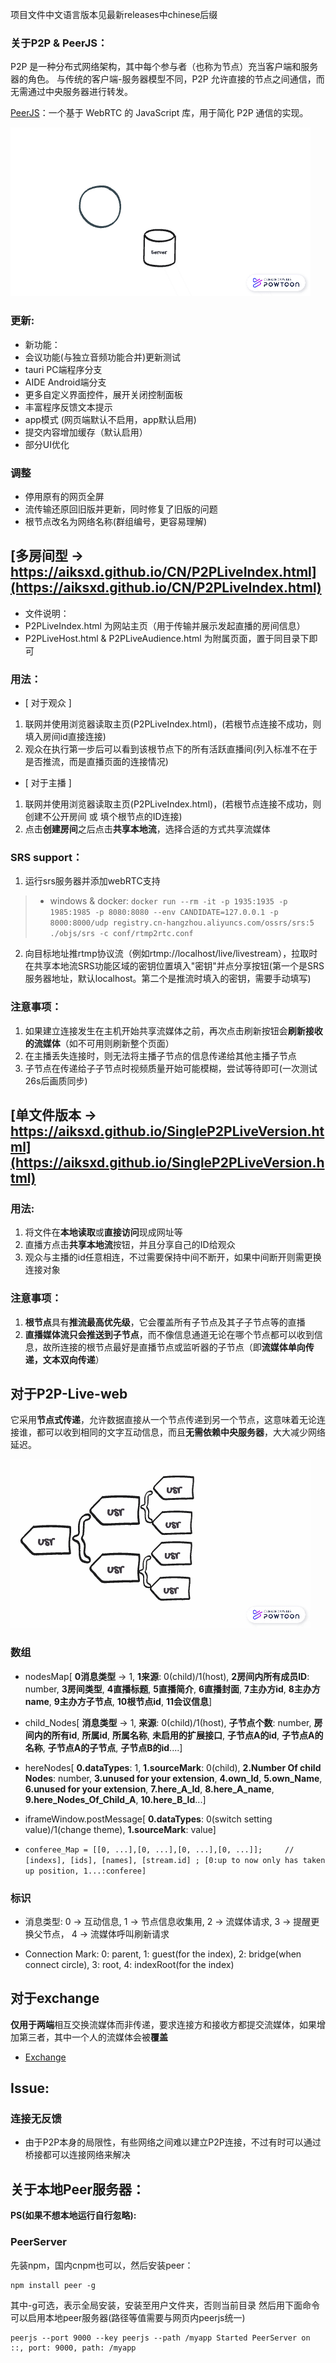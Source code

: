 项目文件中文语言版本见最新releases中chinese后缀

### **关于P2P & PeerJS**：
P2P 是一种分布式网络架构，其中每个参与者（也称为节点）充当客户端和服务器的角色。
与传统的客户端-服务器模型不同，P2P 允许直接的节点之间通信，而无需通过中央服务器进行转发。

[PeerJS](https://peerjs.com/)：一个基于 WebRTC 的 JavaScript 库，用于简化 P2P 通信的实现。

![P2PGIF](https://github.com/aiksxd/material/blob/main/img/P2PGIF.gif)

### 更新:
+ 新功能：
+ 会议功能(与独立音频功能合并)更新测试
+ tauri PC端程序分支
+ AIDE Android端分支
+ 更多自定义界面控件，展开关闭控制面板
+ 丰富程序反馈文本提示
+ app模式 (网页端默认不启用，app默认启用)
+ 提交内容增加缓存（默认启用）
+ 部分UI优化

### 调整
+ 停用原有的网页全屏
+ 流传输还原回旧版并更新，同时修复了旧版的问题
+ 根节点改名为网络名称(群组编号，更容易理解)

## [多房间型 -> https://aiksxd.github.io/CN/P2PLiveIndex.html](https://aiksxd.github.io/CN/P2PLiveIndex.html)
+ 文件说明：
+ P2PLiveIndex.html 为网站主页（用于传输并展示发起直播的房间信息）
+ P2PLiveHost.html & P2PLiveAudience.html 为附属页面，置于同目录下即可
### 用法：
+ [ 对于观众 ]
1. 联网并使用浏览器读取主页(P2PLiveIndex.html)，(若根节点连接不成功，则填入房间id直接连接)
3. 观众在执行第一步后可以看到该根节点下的所有活跃直播间(列入标准不在于是否推流，而是直播页面的连接情况)
+ [ 对于主播 ]
1. 联网并使用浏览器读取主页(P2PLiveIndex.html)，(若根节点连接不成功，则创建不公开房间 或 填个根节点的ID连接)
2. 点击**创建房间**之后点击**共享本地流**，选择合适的方式共享流媒体

### **SRS support**：
1. 运行srs服务器并添加webRTC支持
> + windows & docker:
> `docker run --rm -it -p 1935:1935 -p 1985:1985 -p 8080:8080 --env CANDIDATE=127.0.0.1 -p 8000:8000/udp registry.cn-hangzhou.aliyuncs.com/ossrs/srs:5 ./objs/srs -c conf/rtmp2rtc.conf`
2. 向目标地址推rtmp协议流（例如rtmp://localhost/live/livestream），拉取时在共享本地流SRS功能区域的密钥位置填入"密钥"并点分享按钮(第一个是SRS服务器地址，默认localhost。第二个是推流时填入的密钥，需要手动填写)

### **注意事项**：
1. 如果建立连接发生在主机开始共享流媒体之前，再次点击刷新按钮会**刷新接收的流媒体**（如不可用则刷新整个页面）
2. 在主播丢失连接时，则无法将主播子节点的信息传递给其他主播子节点
3. 子节点在传递给子子节点时视频质量开始可能模糊，尝试等待即可(一次测试26s后画质同步)

## [单文件版本 -> https://aiksxd.github.io/SingleP2PLiveVersion.html](https://aiksxd.github.io/SingleP2PLiveVersion.html)
### 用法:
1. 将文件在**本地读取**或**直接访问**现成网址等
2. 直播方点击**共享本地流**按钮，并且分享自己的ID给观众
3. 观众与主播的id任意相连，不过需要保持中间不断开，如果中间断开则需更换连接对象

### **注意事项**：
1. **根节点**具有**推流最高优先级**，它会覆盖所有子节点及其子子节点等的直播
2. **直播媒体流只会推送到子节点**，而不像信息通道无论在哪个节点都可以收到信息，故所连接的根节点最好是直播节点或监听器的子节点（即**流媒体单向传递，文本双向传递**）

## 对于**P2P-Live-web**
它采用**节点式传递**，允许数据直接从一个节点传递到另一个节点，这意味着无论连接谁，都可以收到相同的文字互动信息，而且**无需依赖中央服务器**，大大减少网络延迟。

 ![DeliverGIF](https://github.com/aiksxd/material/blob/main/img/DeliverGIF.gif)

### 数组
+ nodesMap[ **0消息类型** -> 1, **1来源**: 0(child)/1(host), **2房间内所有成员ID**: number, **3房间类型**, **4直播标题**, **5直播简介**, **6直播封面**, **7主办方id**, **8主办方name**, **9主办方子节点**, **10根节点id**, **11会议信息**]

+ child_Nodes[ **消息类型** -> 1, **来源**: 0(child)/1(host), **子节点个数**: number, **房间内的所有id**, **所属id**, **所属名称**, **未启用的扩展接口**, **子节点A的id**, **子节点A的名称**, **子节点A的子节点**, **子节点B的id**....]

+ hereNodes[ **0.dataTypes**: 1, **1.sourceMark**: 0(child), **2.Number Of child Nodes**: number, **3.unused for your extension**, **4.own_Id**, **5.own_Name**, **6.unused for your extension**, **7.here_A_Id**, **8.here_A_name**, **9.here_Nodes_Of_Child_A**, **10.here_B_Id**...]

+ iframeWindow.postMessage[ **0.dataTypes**: 0(switch setting value)/1(change theme), **1.sourceMark**: value]

+ `conferee_Map = [[0, ...],[0, ...],[0, ...],[0, ...]];     // [indexs], [ids], [names], [stream.id] ; [0:up to now only has taken up position, 1...:conferee]`

### 标识
+ 消息类型: 0 -> 互动信息, 1 -> 节点信息收集用, 2 -> 流媒体请求, 3 -> 提醒更换父节点， 4 -> 流媒体呼叫刷新请求

+ Connection Mark: 0: parent, 1: guest(for the index), 2: bridge(when connect circle), 3: root, 4: indexRoot(for the index)

## 对于**exchange**
**仅用于两端**相互交换流媒体而非传递，要求连接方和接收方都提交流媒体，如果增加第三者，其中一个人的流媒体会被**覆盖**
- [Exchange](https://aiksxd.github.io/exchange.html)

## Issue: 
### 连接无反馈
+ 由于P2P本身的局限性，有些网络之间难以建立P2P连接，不过有时可以通过桥接都可以连接网络来解决

## **关于本地Peer服务器**：
**PS(如果不想本地运行自行忽略):**
### PeerServer
先装npm，国内cnpm也可以，然后安装peer：
```
npm install peer -g
```
其中-g可选，表示全局安装，安装至用户文件夹，否则当前目录 
然后用下面命令可以启用本地peer服务器(路径等值需要与网页内peerjs统一)
```
peerjs --port 9000 --key peerjs --path /myapp Started PeerServer on ::, port: 9000, path: /myapp
```

